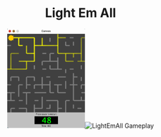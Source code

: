 <h1 align="center">Light Em All</h1>

<p align="center"><img src="LEAPic.png" width=35% alt="LightEmAll"><img src="LEA_GP.mov" width=35% alt="LightEmAll Gameplay"></p>
